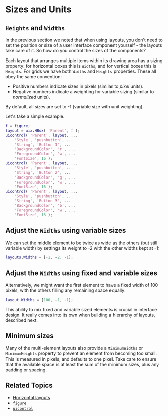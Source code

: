 
# Sizes and Units

## `Heights` and `Widths`

In the previous section we noted that when using layouts, you don't need to set the position or size of a user interface component yourself \- the layouts take care of it. So how do you control the sizes of the components?

Each layout that arranges multiple items within its drawing area has a sizing property: for horizontal boxes this is `Widths`, and for vertical boxes this is `Heights`. For grids we have both `Widths` and `Heights` properties. These all obey the same convention:

-  Positive numbers indicate sizes in pixels (similar to *pixel* units). 
-  Negative numbers indicate a weighting for variable sizing (similar to *normalized* units). 

By default, all sizes are set to \-1 (variable size with unit weighting).

Let's take a simple example.

```matlab
f = figure;
layout = uix.HBox( 'Parent', f );
uicontrol( 'Parent', layout, ...
    'Style', 'pushbutton', ...
    'String', 'Button 1', ...    
    'BackgroundColor', 'r', ...
    'ForegroundColor', 'w', ...
    'FontSize', 16 );
uicontrol( 'Parent', layout, ...
    'Style', 'pushbutton', ...
    'String', 'Button 2', ...    
    'BackgroundColor', 'g', ...
    'ForegroundColor', 'w', ...
    'FontSize', 16 );
uicontrol( 'Parent', layout, ...
    'Style', 'pushbutton', ...
    'String', 'Button 3', ...    
    'BackgroundColor', 'b', ...
    'ForegroundColor', 'w', ...
    'FontSize', 16 );
```

## Adjust the `Widths` using variable sizes

We can set the middle element to be twice as wide as the others (but still variable width) by settings its weight to \-2 with the other widths kept at \-1:

```matlab
layouts.Widths = [-1, -2, -1];
```

## Adjust the `Widths` using fixed and variable sizes

Alternatively, we might want the first element to have a fixed width of 100 pixels, with the others filling any remaining space equally:

```matlab
layout.Widths = [100, -1, -1];
```

This ability to mix fixed and variable sized elements is crucial in interface design. It really comes into its own when building a hierarchy of layouts, described next.

## Minimum sizes

Many of the multi\-element layouts also provide a `MinimumWidths` or `MinimumHeights` property to prevent an element from becoming too small. This is measured in pixels, and defaults to one pixel. Take care to ensure that the available space is at least the sum of the minimum sizes, plus any padding or spacing.

## Related Topics
* [Horizontal layouts](uixHBox.md)
* [`figure`](https://www.mathworks.com/help/matlab/ref/figure.html)
* [`uicontrol`](https://www.mathworks.com/help/matlab/ref/uicontrol.html)
